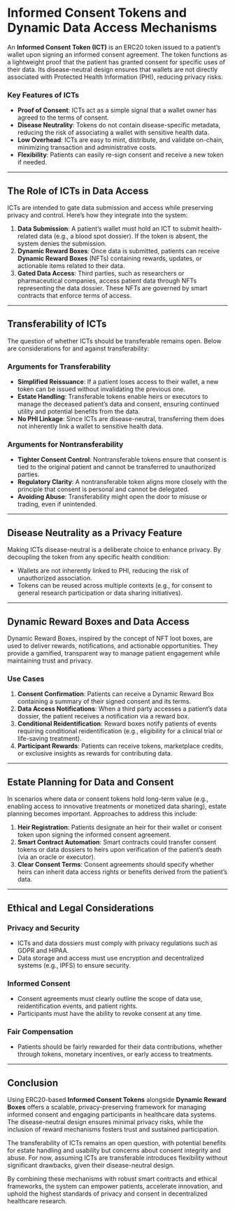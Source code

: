 # Informed Consent Tokens and Dynamic Data Access Mechanisms

An **Informed Consent Token (ICT)** is an ERC20 token issued to a patient’s wallet upon signing an informed consent agreement. The token functions as a lightweight proof that the patient has granted consent for specific uses of their data. Its disease-neutral design ensures that wallets are not directly associated with Protected Health Information (PHI), reducing privacy risks.

### Key Features of ICTs

- **Proof of Consent**: ICTs act as a simple signal that a wallet owner has agreed to the terms of consent.
- **Disease Neutrality**: Tokens do not contain disease-specific metadata, reducing the risk of associating a wallet with sensitive health data.
- **Low Overhead**: ICTs are easy to mint, distribute, and validate on-chain, minimizing transaction and administrative costs.
- **Flexibility**: Patients can easily re-sign consent and receive a new token if needed.

---

## The Role of ICTs in Data Access

ICTs are intended to gate data submission and access while preserving privacy and control. Here’s how they integrate into the system:

1. **Data Submission**: A patient’s wallet must hold an ICT to submit health-related data (e.g., a blood spot dossier). If the token is absent, the system denies the submission.
2. **Dynamic Reward Boxes**: Once data is submitted, patients can receive **Dynamic Reward Boxes** (NFTs) containing rewards, updates, or actionable items related to their data.
3. **Gated Data Access**: Third parties, such as researchers or pharmaceutical companies, access patient data through NFTs representing the data dossier. These NFTs are governed by smart contracts that enforce terms of access.

---

## Transferability of ICTs

The question of whether ICTs should be transferable remains open. Below are considerations for and against transferability:

### Arguments for Transferability
- **Simplified Reissuance**: If a patient loses access to their wallet, a new token can be issued without invalidating the previous one.
- **Estate Handling**: Transferable tokens enable heirs or executors to manage the deceased patient’s data and consent, ensuring continued utility and potential benefits from the data.
- **No PHI Linkage**: Since ICTs are disease-neutral, transferring them does not inherently link a wallet to sensitive health data.

### Arguments for Nontransferability
- **Tighter Consent Control**: Nontransferable tokens ensure that consent is tied to the original patient and cannot be transferred to unauthorized parties.
- **Regulatory Clarity**: A nontransferable token aligns more closely with the principle that consent is personal and cannot be delegated.
- **Avoiding Abuse**: Transferability might open the door to misuse or trading, even if unintended.

---

## Disease Neutrality as a Privacy Feature

Making ICTs disease-neutral is a deliberate choice to enhance privacy. By decoupling the token from any specific health condition:
- Wallets are not inherently linked to PHI, reducing the risk of unauthorized association.
- Tokens can be reused across multiple contexts (e.g., for consent to general research participation or data sharing initiatives).

---

## Dynamic Reward Boxes and Data Access

Dynamic Reward Boxes, inspired by the concept of NFT loot boxes, are used to deliver rewards, notifications, and actionable opportunities. They provide a gamified, transparent way to manage patient engagement while maintaining trust and privacy.

### Use Cases
1. **Consent Confirmation**: Patients can receive a Dynamic Reward Box containing a summary of their signed consent and its terms.
2. **Data Access Notifications**: When a third party accesses a patient’s data dossier, the patient receives a notification via a reward box.
3. **Conditional Reidentification**: Reward boxes notify patients of events requiring conditional reidentification (e.g., eligibility for a clinical trial or life-saving treatment).
4. **Participant Rewards**: Patients can receive tokens, marketplace credits, or exclusive insights as rewards for contributing data.

---

## Estate Planning for Data and Consent

In scenarios where data or consent tokens hold long-term value (e.g., enabling access to innovative treatments or monetized data sharing), estate planning becomes important. Approaches to address this include:
1. **Heir Registration**: Patients designate an heir for their wallet or consent token upon signing the informed consent agreement.
2. **Smart Contract Automation**: Smart contracts could transfer consent tokens or data dossiers to heirs upon verification of the patient’s death (via an oracle or executor).
3. **Clear Consent Terms**: Consent agreements should specify whether heirs can inherit data access rights or benefits derived from the patient’s data.

---

## Ethical and Legal Considerations

### Privacy and Security
- ICTs and data dossiers must comply with privacy regulations such as GDPR and HIPAA.
- Data storage and access must use encryption and decentralized systems (e.g., IPFS) to ensure security.

### Informed Consent
- Consent agreements must clearly outline the scope of data use, reidentification events, and patient rights.
- Participants must have the ability to revoke consent at any time.

### Fair Compensation
- Patients should be fairly rewarded for their data contributions, whether through tokens, monetary incentives, or early access to treatments.

---

## Conclusion

Using ERC20-based **Informed Consent Tokens** alongside **Dynamic Reward Boxes** offers a scalable, privacy-preserving framework for managing informed consent and engaging participants in healthcare data systems. The disease-neutral design ensures minimal privacy risks, while the inclusion of reward mechanisms fosters trust and sustained participation.

The transferability of ICTs remains an open question, with potential benefits for estate handling and usability but concerns about consent integrity and abuse. For now, assuming ICTs are transferable introduces flexibility without significant drawbacks, given their disease-neutral design.

By combining these mechanisms with robust smart contracts and ethical frameworks, the system can empower patients, accelerate innovation, and uphold the highest standards of privacy and consent in decentralized healthcare research.

